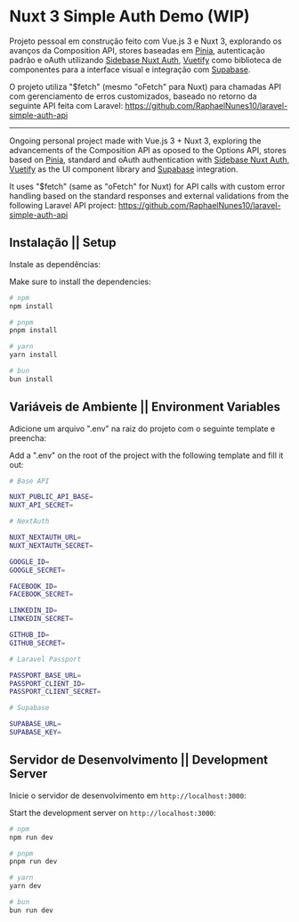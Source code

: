 # Nuxt 3 Simple Auth Demo (WIP)

Projeto pessoal em construção feito com Vue.js 3 e Nuxt 3, explorando os avanços da Composition API, stores baseadas em [Pinia](https://pinia.vuejs.org), autenticação padrão e oAuth utilizando [Sidebase Nuxt Auth](https://github.com/sidebase/nuxt-auth), [Vuetify](https://vuetifyjs.com) como biblioteca de componentes para a interface visual e integração com [Supabase](https://supabase.com).

O projeto utiliza "$fetch" (mesmo "oFetch" para Nuxt) para chamadas API com gerenciamento de erros customizados, baseado no retorno da seguinte API feita com Laravel: https://github.com/RaphaelNunes10/laravel-simple-auth-api

___

Ongoing personal project made with Vue.js 3 + Nuxt 3, exploring the advancements of the Composition API as oposed to the Options API, stores based on [Pinia](https://pinia.vuejs.org), standard and oAuth authentication with [Sidebase Nuxt Auth](https://github.com/sidebase/nuxt-auth), [Vuetify](https://vuetifyjs.com) as the UI component library and [Supabase](https://supabase.com) integration.

It uses "$fetch" (same as "oFetch" for Nuxt) for API calls with custom error handling based on the standard responses and external validations from the following Laravel API project:
https://github.com/RaphaelNunes10/laravel-simple-auth-api

## Instalação || Setup

Instale as dependências:

Make sure to install the dependencies:

```bash
# npm
npm install

# pnpm
pnpm install

# yarn
yarn install

# bun
bun install
```

## Variáveis de Ambiente || Environment Variables

Adicione um arquivo ".env" na raiz do projeto com o seguinte template e preencha:

Add a ".env" on the root of the project with the following template and fill it out:

```bash
# Base API

NUXT_PUBLIC_API_BASE=
NUXT_API_SECRET=

# NextAuth

NUXT_NEXTAUTH_URL=
NUXT_NEXTAUTH_SECRET=

GOOGLE_ID=
GOOGLE_SECRET=

FACEBOOK_ID=
FACEBOOK_SECRET=

LINKEDIN_ID=
LINKEDIN_SECRET=

GITHUB_ID=
GITHUB_SECRET=

# Laravel Passport

PASSPORT_BASE_URL=
PASSPORT_CLIENT_ID=
PASSPORT_CLIENT_SECRET=

# Supabase

SUPABASE_URL=
SUPABASE_KEY=
```

## Servidor de Desenvolvimento || Development Server

Inicie o servidor de desenvolvimento em `http://localhost:3000`:

Start the development server on `http://localhost:3000`:

```bash
# npm
npm run dev

# pnpm
pnpm run dev

# yarn
yarn dev

# bun
bun run dev
```
